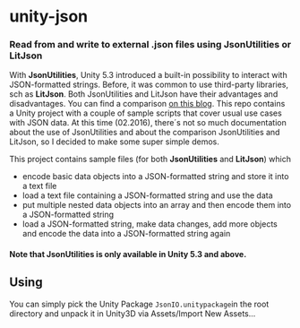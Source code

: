 # unity-json
### Read from and write to external .json files using JsonUtilities or LitJson
With **JsonUtilities**, Unity 5.3 introduced a built-in possibility to interact with JSON-formatted strings. Before, it was common to use third-party libraries, sch as **LitJson**.
Both JsonUtilities and LitJson have their advantages and disadvantages. You can find a comparison [on this blog](http://jacksondunstan.com/articles/3294). This repo contains a Unity project with a couple of sample scripts that cover usual use cases with JSON data.
At this time (02.2016), there´s not so much documentation about the use of JsonUtilities and about the comparison JsonUtilities and LitJson, so I decided to make some super simple demos.

This project contains sample files (for both **JsonUtilities** and **LitJson**) which
- encode basic data objects into a JSON-formatted string and store it into a text file
- load a text file containing a JSON-formatted string and use the data
- put multiple nested data objects into an array and then encode them into a JSON-formatted string
- load a JSON-formatted string, make data changes, add more objects and encode the data into a JSON-formatted string again

#### Note that JsonUtilities is only available in Unity 5.3 and above.

## Using
You can simply pick the Unity Package ```JsonIO.unitypackage```in the root directory and unpack it in Unity3D via Assets/Import New Assets...
